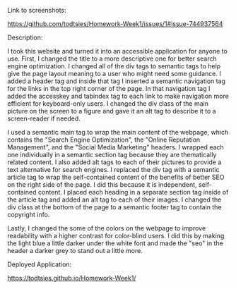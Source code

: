 Link to screenshots:

https://github.com/todtsies/Homework-Week1/issues/1#issue-744937564

Description:

I took this website and turned it into an accessible application for anyone to use. First, I changed the title to a more descriptive one for better search engine optimization. I changed all of the div tags to semantic tags to help give the page layout meaning to a user who might need some guidance. I added a header tag and inside that tag I inserted a semantic navigation tag for the links in the top right corner of the page. In that navigation tag I added the accesskey and tabindex tag to each link to make navigation more efficient for keyboard-only users. I changed the div class of the main picture on the screen to a figure and gave it an alt tag to describe it to a screen-reader if needed.

I used a semantic main tag to wrap the main content of the webpage, which contains the "Search Engine Optimization", the "Online Reputation Management", and the "Social Media Marketing" headers. I wrapped each one individually in a semantic section tag because they are thematically related content. I also added alt tags to each of their pictures to provide a text alternative for search engines. I replaced the div tag with a semantic article tag to wrap the self-contained content of the benefits of better SEO on the right side of the page. I did this because it is independent, self-contained content. I placed each heading in a separate section tag inside of the article tag and added an alt tag to each of their images. I changed the div class at the bottom of the page to a semantic footer tag to contain the copyright info.

Lastly, I changed the some of the colors on the webpage to improve readability with a higher contrast for color-blind users. I did this by making the light blue a little darker under the white font and made the "seo" in the header a darker grey to stand out a little more.

Deployed Application:

https://todtsies.github.io/Homework-Week1/

